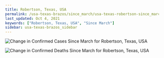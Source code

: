 ```yaml
---
title: Robertson, Texas, USA
permalink: /usa-texas-brazos/since_march/usa-texas-robertson-since_march.html
last_updated: Oct 4, 2021
keywords: ["Robertson, Texas, USA", "Since March"]
sidebar: usa-texas-brazos_sidebar
---
```


![Change in Confirmed Cases Since March for Robertson, Texas, USA](/covid_tracker/images/graphs/usa-texas-robertson-delta_confirmed-since_march_graph.png)

![Change in Confirmed Deaths Since March for Robertson, Texas, USA](/covid_tracker/images/graphs/usa-texas-robertson-delta_deaths-since_march_graph.png)
